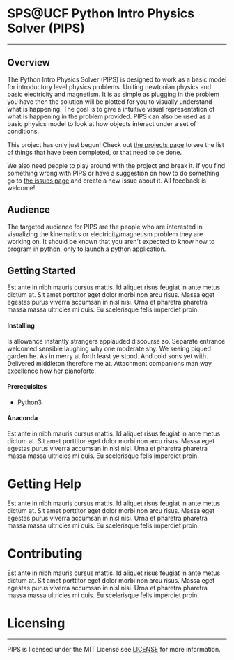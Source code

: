 # SPS@UCF Python Intro Physics Solver (PIPS)
----------------------------------------------------------

## Overview
The Python Intro Physics Solver (PIPS) is designed to work as a basic model for introductory level physics problems. Uniting newtonian physics and basic electricity and magnetism. It is as simple as plugging in the problem you have then the solution will be plotted for you to visually understand what is happening. The goal is to give a intuitive visual representation of what is happening in the problem provided. PIPS can also be used as a basic physics model to look at how objects interact under a set of conditions.

This project has only just begun! Check out [the projects page](https://github.com/SPS-UCF/Python-Intro-Physics-Solver/projects) to see the list of things that have been completed, or that need to be done.

We also need people to play around with the project and break it. If you find something wrong with PIPS or have a suggestion on how to do something go to [the issues page](https://github.com/SPS-UCF/Python-Intro-Physics-Solver/issues) and create a new issue about it. All feedback is welcome!

## Audience
The targeted audience for PIPS are the people who are interested in visualizing the kinematics or electricity/magnetism problem they are working on. It should be known that you aren't expected to know how to program in python, only to launch a python application.

## Getting Started
Est ante in nibh mauris cursus mattis. Id aliquet risus feugiat in ante metus dictum at. Sit amet porttitor eget dolor morbi non arcu risus. Massa eget egestas purus viverra accumsan in nisl nisi. Urna et pharetra pharetra massa massa ultricies mi quis. Eu scelerisque felis imperdiet proin.

#### Installing
Is allowance instantly strangers applauded discourse so. Separate entrance welcomed sensible laughing why one moderate shy. We seeing piqued garden he. As in merry at forth least ye stood. And cold sons yet with. Delivered middleton therefore me at. Attachment companions man way excellence how her pianoforte.

#### Prerequisites
* Python3

#### Anaconda
Est ante in nibh mauris cursus mattis. Id aliquet risus feugiat in ante metus dictum at. Sit amet porttitor eget dolor morbi non arcu risus. Massa eget egestas purus viverra accumsan in nisl nisi. Urna et pharetra pharetra massa massa ultricies mi quis. Eu scelerisque felis imperdiet proin.

# Getting Help
Est ante in nibh mauris cursus mattis. Id aliquet risus feugiat in ante metus dictum at. Sit amet porttitor eget dolor morbi non arcu risus. Massa eget egestas purus viverra accumsan in nisl nisi. Urna et pharetra pharetra massa massa ultricies mi quis. Eu scelerisque felis imperdiet proin.

# Contributing
Est ante in nibh mauris cursus mattis. Id aliquet risus feugiat in ante metus dictum at. Sit amet porttitor eget dolor morbi non arcu risus. Massa eget egestas purus viverra accumsan in nisl nisi. Urna et pharetra pharetra massa massa ultricies mi quis. Eu scelerisque felis imperdiet proin.

# Licensing
----------------------
PIPS is licensed under the MIT License see [LICENSE](https://github.com/SPS-UCF/Python-Intro-Physics-Solver/blob/master/LICENSE) for more information.

